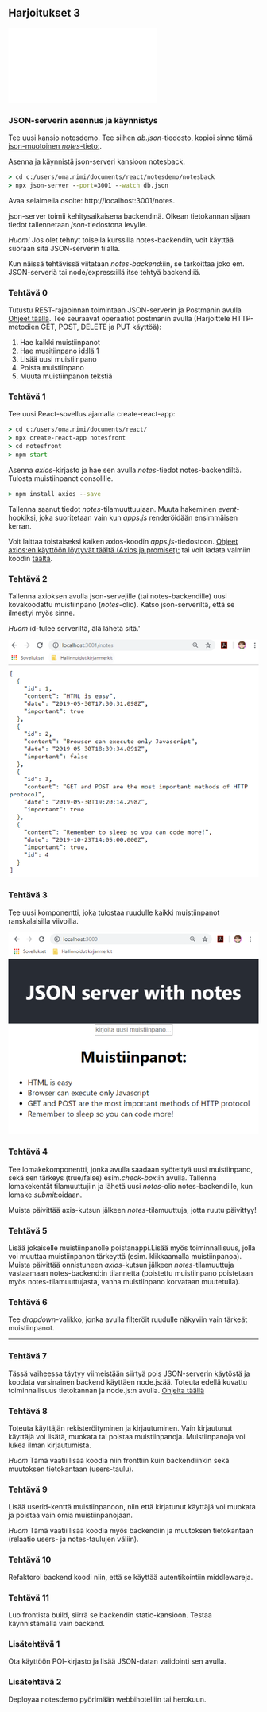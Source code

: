 ## Harjoitukset 3

![uusi tarkempi demo täällä](./demot/notesdemo_osa1.html)

### JSON-serverin asennus ja käynnistys

Tee uusi kansio notesdemo. Tee siihen *db.json*-tiedosto, kopioi sinne tämä [json-muotoinen *notes*-tieto:](https://fullstackopen.com/osa2/palvelimella_olevan_datan_hakeminen).

Asenna ja käynnistä json-serveri kansioon notesback.

```cmd
> cd c:/users/oma.nimi/documents/react/notesdemo/notesback
> npx json-server --port=3001 --watch db.json
```

Avaa selaimella osoite: http://localhost:3001/notes.

json-server toimii kehitysaikaisena backendinä. Oikean tietokannan sijaan tiedot tallennetaan *json*-tiedostona levylle.

*Huom!* Jos olet tehnyt toisella kurssilla notes-backendin, voit käyttää suoraan sitä JSON-serverin tilalla.

Kun näissä tehtävissä viitataan *notes-backend*:iin, se tarkoittaa joko em. JSON-serveriä tai node/express:illä itse tehtyä backend:iä.

### Tehtävä 0

Tutustu REST-rajapinnan toimintaan JSON-serverin ja Postmanin avulla [Ohjeet täällä](../tietokannat/rest-json.html).
Tee seuraavat operaatiot postmanin avulla (Harjoittele HTTP-metodien GET, POST, DELETE ja PUT käyttöä):

1. Hae kaikki muistiinpanot
2. Hae musitiinpano id:llä 1
3. Lisää uusi muistiinpano
4. Poista muistiinpano
5. Muuta muistiinpanon tekstiä

### Tehtävä 1

Tee uusi React-sovellus ajamalla create-react-app:

```cmd
> cd c:/users/oma.nimi/documents/react/
> npx create-react-app notesfront
> cd notesfront
> npm start
```

Asenna *axios*-kirjasto ja hae sen avulla *notes*-tiedot notes-backendiltä. Tulosta muistiinpanot consolille.

```cmd
> npm install axios --save
```

Tallenna saanut tiedot *notes*-tilamuuttuujaan. Muuta hakeminen *event*-hookiksi, joka suoritetaan vain kun *apps.js* renderöidään ensimmäisen kerran.

Voit laittaa toistaiseksi kaiken axios-koodin *apps.js*-tiedostoon. [Ohjeet axios:en käyttöön löytyvät täältä (Axios ja promiset):](https://fullstackopen.com/osa2/palvelimella_olevan_datan_hakeminen) tai voit ladata valmiin koodin [täältä](./axios-service.html).

### Tehtävä 2

Tallenna axioksen avulla json-servejille (tai notes-backendille) uusi kovakoodattu muistiinpano (*notes*-olio). Katso json-serveriltä, että se ilmestyi myös sinne.

*Huom* id-tulee serveriltä, älä lähetä sitä.'

![notes](./img/json_server.PNG)

### Tehtävä 3

Tee uusi komponentti, joka tulostaa ruudulle kaikki muistiinpanot ranskalaisilla viivoilla.

![notes](./img/notes_server.PNG)

### Tehtävä 4

Tee lomakekomponentti, jonka avulla saadaan syötettyä uusi muistiinpano, sekä sen tärkeys (true/false) esim.*check-box*:in avulla. Tallenna lomakekentät tilamuuttujiin ja lähetä uusi *notes*-olio notes-backendille, kun lomake *submit*:oidaan.

Muista päivittää axis-kutsun jälkeen *notes*-tilamuuttuja, jotta ruutu päivittyy!

### Tehtävä 5

Lisää jokaiselle muistiinpanolle poistanappi.Lisää myös toiminnallisuus, jolla voi muuttaa muistiinpanon tärkeyttä (esim. klikkaamalla muistiinpanoa). Muista päivittää onnistuneen *axios*-kutsun jälkeen *notes*-tilamuuttuja vastaamaan notes-backend:in tilannetta (poistettu muistiinpano poistetaan myös notes-tilamuuttujasta, vanha muistiinpano korvataan muutetulla).

### Tehtävä 6

Tee *dropdown*-valikko, jonka avulla filteröit ruudulle näkyviin vain tärkeät muistiinpanot.

---
### Tehtävä 7

Tässä vaiheessa täytyy viimeistään siirtyä pois JSON-serverin käytöstä ja koodata varsinainen backend käyttäen node.js:ää. Toteuta edellä kuvattu toiminnallisuus tietokannan ja node.js:n avulla. [Ohjeita täällä](https://otredu.github.io/frameworks/node.html)

### Tehtävä 8

Toteuta käyttäjän rekisteröityminen ja kirjautuminen. Vain kirjautunut käyttäjä voi lisätä, muokata tai poistaa muistiinpanoja. Muistiinpanoja voi lukea ilman kirjautumista.

*Huom* Tämä vaatii lisää koodia niin fronttiin kuin backendiinkin sekä muutoksen tietokantaan (users-taulu).

### Tehtävä 9

Lisää userid-kenttä muistiinpanoon, niin että kirjatunut käyttäjä voi muokata ja poistaa vain omia muistiinpanojaan.

*Huom* Tämä vaatii lisää koodia myös backendiin ja muutoksen tietokantaan (relaatio users- ja notes-taulujen väliin).

### Tehtävä 10

Refaktoroi backend koodi niin, että se käyttää autentikointiin middlewareja.

### Tehtävä 11

Luo frontista build, siirrä se backendin static-kansioon. Testaa käynnistämällä vain backend.

### Lisätehtävä 1

Ota käyttöön POI-kirjasto ja lisää JSON-datan validointi sen avulla.

### Lisätehtävä 2

Deployaa notesdemo pyörimään webbihotelliin tai herokuun.